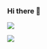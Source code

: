 ### Hi there 👋

![](https://github-readme-stats.vercel.app/api?username=Allen8Kane-Code&show_icons=true&theme=radical&title_color=ffffff&text_color=ffffff&icon_color=ff3e3e)

![](https://github-readme-stats.vercel.app/api/top-langs/?username=Allen8Kane-Code&layout=compact&theme=radical&title_color=ffffff&text_color=ffffff&icon_color=ff3e3e)


<!--
**Allen8Kane/Allen8Kane** is a ✨ _special_ ✨ repository because its `README.md` (this file) appears on your GitHub profile.

Here are some ideas to get you started:

- 🔭 I’m currently working on ...
- 🌱 I’m currently learning ...
- 👯 I’m looking to collaborate on ...
- 🤔 I’m looking for help with ...
- 💬 Ask me about ...
- 📫 How to reach me: ...
- 😄 Pronouns: ...
- ⚡ Fun fact: ...
-->
